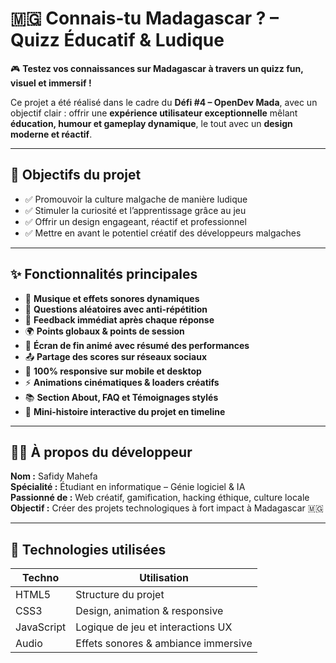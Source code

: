 # 🇲🇬 Connais-tu Madagascar ? – Quizz Éducatif & Ludique

🎮 **Testez vos connaissances sur Madagascar à travers un quizz fun, visuel et immersif !**

Ce projet a été réalisé dans le cadre du **Défi #4 – OpenDev Mada**, avec un objectif clair : offrir une **expérience utilisateur exceptionnelle** mêlant **éducation, humour et gameplay dynamique**, le tout avec un **design moderne et réactif**.

---

## 🎯 Objectifs du projet

- ✅ Promouvoir la culture malgache de manière ludique
- ✅ Stimuler la curiosité et l’apprentissage grâce au jeu
- ✅ Offrir un design engageant, réactif et professionnel
- ✅ Mettre en avant le potentiel créatif des développeurs malgaches

---

## ✨ Fonctionnalités principales

- 🎵 **Musique et effets sonores dynamiques**
- 🔄 **Questions aléatoires avec anti-répétition**
- 🧠 **Feedback immédiat après chaque réponse**
- 🌍 **Points globaux & points de session**
- 🏅 **Écran de fin animé avec résumé des performances**
- 📤 **Partage des scores sur réseaux sociaux**
- 📱 **100% responsive sur mobile et desktop**
- ⚡ **Animations cinématiques & loaders créatifs**
- 📚 **Section About, FAQ et Témoignages stylés**
- 📖 **Mini-histoire interactive du projet en timeline**

---

## 🧑‍💻 À propos du développeur

**Nom :** Safidy Mahefa  
**Spécialité :** Étudiant en informatique – Génie logiciel & IA  
**Passionné de :** Web créatif, gamification, hacking éthique, culture locale  
**Objectif :** Créer des projets technologiques à fort impact à Madagascar 🇲🇬

---

## 🧩 Technologies utilisées

| Techno        | Utilisation                        |
|---------------|-------------------------------------|
| HTML5         | Structure du projet                 |
| CSS3          | Design, animation & responsive      |
| JavaScript    | Logique de jeu et interactions UX   |
| Audio         | Effets sonores & ambiance immersive |

